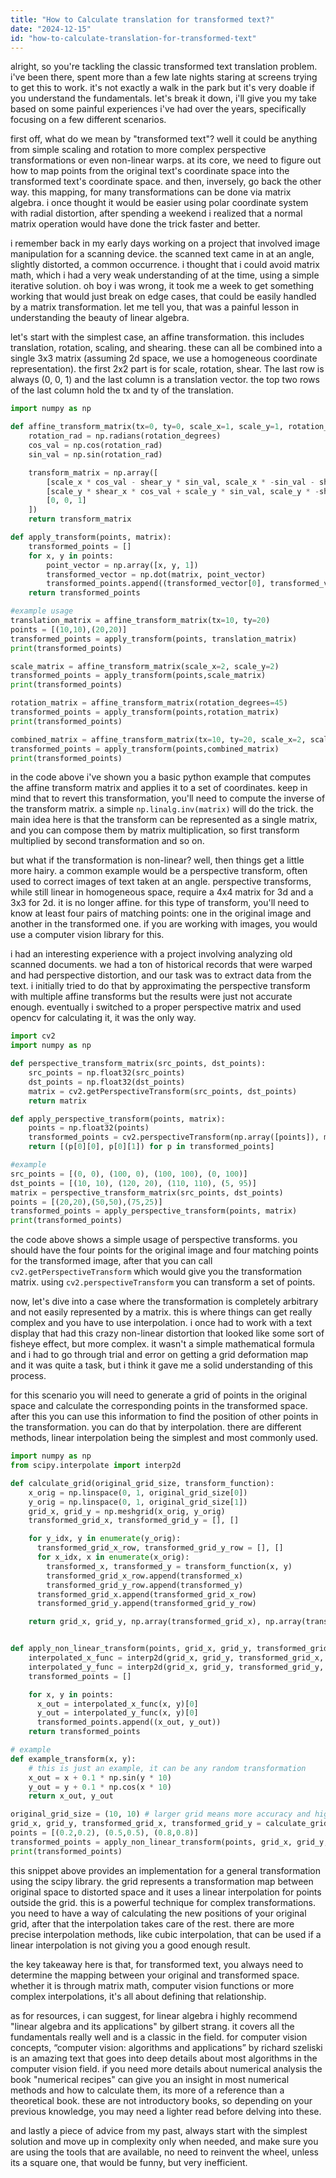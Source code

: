 ```yaml
---
title: "How to Calculate translation for transformed text?"
date: "2024-12-15"
id: "how-to-calculate-translation-for-transformed-text"
---
```


alright, so you're tackling the classic transformed text translation problem. i've been there, spent more than a few late nights staring at screens trying to get this to work. it's not exactly a walk in the park but it's very doable if you understand the fundamentals. let's break it down, i'll give you my take based on some painful experiences i've had over the years, specifically focusing on a few different scenarios.

first off, what do we mean by "transformed text"? well it could be anything from simple scaling and rotation to more complex perspective transformations or even non-linear warps. at its core, we need to figure out how to map points from the original text's coordinate space into the transformed text's coordinate space. and then, inversely, go back the other way. this mapping, for many transformations can be done via matrix algebra. i once thought it would be easier using polar coordinate system with radial distortion, after spending a weekend i realized that a normal matrix operation would have done the trick faster and better.

i remember back in my early days working on a project that involved image manipulation for a scanning device. the scanned text came in at an angle, slightly distorted, a common occurrence. i thought that i could avoid matrix math, which i had a very weak understanding of at the time, using a simple iterative solution. oh boy i was wrong, it took me a week to get something working that would just break on edge cases, that could be easily handled by a matrix transformation. let me tell you, that was a painful lesson in understanding the beauty of linear algebra.

let's start with the simplest case, an affine transformation. this includes translation, rotation, scaling, and shearing. these can all be combined into a single 3x3 matrix (assuming 2d space, we use a homogeneous coordinate representation). the first 2x2 part is for scale, rotation, shear. The last row is always (0, 0, 1) and the last column is a translation vector. the top two rows of the last column hold the tx and ty of the translation.

```python
import numpy as np

def affine_transform_matrix(tx=0, ty=0, scale_x=1, scale_y=1, rotation_degrees=0, shear_x=0, shear_y=0):
    rotation_rad = np.radians(rotation_degrees)
    cos_val = np.cos(rotation_rad)
    sin_val = np.sin(rotation_rad)

    transform_matrix = np.array([
        [scale_x * cos_val - shear_y * sin_val, scale_x * -sin_val - shear_y * cos_val, tx],
        [scale_y * shear_x * cos_val + scale_y * sin_val, scale_y * -shear_x * sin_val + scale_y * cos_val, ty],
        [0, 0, 1]
    ])
    return transform_matrix

def apply_transform(points, matrix):
    transformed_points = []
    for x, y in points:
        point_vector = np.array([x, y, 1])
        transformed_vector = np.dot(matrix, point_vector)
        transformed_points.append((transformed_vector[0], transformed_vector[1]))
    return transformed_points

#example usage
translation_matrix = affine_transform_matrix(tx=10, ty=20)
points = [(10,10),(20,20)]
transformed_points = apply_transform(points, translation_matrix)
print(transformed_points)

scale_matrix = affine_transform_matrix(scale_x=2, scale_y=2)
transformed_points = apply_transform(points,scale_matrix)
print(transformed_points)

rotation_matrix = affine_transform_matrix(rotation_degrees=45)
transformed_points = apply_transform(points,rotation_matrix)
print(transformed_points)

combined_matrix = affine_transform_matrix(tx=10, ty=20, scale_x=2, scale_y=2, rotation_degrees=45, shear_x=0.5, shear_y=0.2)
transformed_points = apply_transform(points,combined_matrix)
print(transformed_points)
```

in the code above i've shown you a basic python example that computes the affine transform matrix and applies it to a set of coordinates. keep in mind that to revert this transformation, you'll need to compute the inverse of the transform matrix. a simple `np.linalg.inv(matrix)` will do the trick. the main idea here is that the transform can be represented as a single matrix, and you can compose them by matrix multiplication, so first transform multiplied by second transformation and so on.

but what if the transformation is non-linear? well, then things get a little more hairy. a common example would be a perspective transform, often used to correct images of text taken at an angle. perspective transforms, while still linear in homogeneous space, require a 4x4 matrix for 3d and a 3x3 for 2d. it is no longer affine. for this type of transform, you'll need to know at least four pairs of matching points: one in the original image and another in the transformed one. if you are working with images, you would use a computer vision library for this.

i had an interesting experience with a project involving analyzing old scanned documents. we had a ton of historical records that were warped and had perspective distortion, and our task was to extract data from the text. i initially tried to do that by approximating the perspective transform with multiple affine transforms but the results were just not accurate enough. eventually i switched to a proper perspective matrix and used opencv for calculating it, it was the only way.

```python
import cv2
import numpy as np

def perspective_transform_matrix(src_points, dst_points):
    src_points = np.float32(src_points)
    dst_points = np.float32(dst_points)
    matrix = cv2.getPerspectiveTransform(src_points, dst_points)
    return matrix

def apply_perspective_transform(points, matrix):
    points = np.float32(points)
    transformed_points = cv2.perspectiveTransform(np.array([points]), matrix)
    return [(p[0][0], p[0][1]) for p in transformed_points]

#example
src_points = [(0, 0), (100, 0), (100, 100), (0, 100)]
dst_points = [(10, 10), (120, 20), (110, 110), (5, 95)]
matrix = perspective_transform_matrix(src_points, dst_points)
points = [(20,20),(50,50),(75,25)]
transformed_points = apply_perspective_transform(points, matrix)
print(transformed_points)

```
the code above shows a simple usage of perspective transforms. you should have the four points for the original image and four matching points for the transformed image, after that you can call `cv2.getPerspectiveTransform` which would give you the transformation matrix. using `cv2.perspectiveTransform` you can transform a set of points.

now, let's dive into a case where the transformation is completely arbitrary and not easily represented by a matrix. this is where things can get really complex and you have to use interpolation. i once had to work with a text display that had this crazy non-linear distortion that looked like some sort of fisheye effect, but more complex. it wasn't a simple mathematical formula and i had to go through trial and error on getting a grid deformation map and it was quite a task, but i think it gave me a solid understanding of this process.

for this scenario you will need to generate a grid of points in the original space and calculate the corresponding points in the transformed space. after this you can use this information to find the position of other points in the transformation. you can do that by interpolation. there are different methods, linear interpolation being the simplest and most commonly used.

```python
import numpy as np
from scipy.interpolate import interp2d

def calculate_grid(original_grid_size, transform_function):
    x_orig = np.linspace(0, 1, original_grid_size[0])
    y_orig = np.linspace(0, 1, original_grid_size[1])
    grid_x, grid_y = np.meshgrid(x_orig, y_orig)
    transformed_grid_x, transformed_grid_y = [], []

    for y_idx, y in enumerate(y_orig):
      transformed_grid_x_row, transformed_grid_y_row = [], []
      for x_idx, x in enumerate(x_orig):
        transformed_x, transformed_y = transform_function(x, y)
        transformed_grid_x_row.append(transformed_x)
        transformed_grid_y_row.append(transformed_y)
      transformed_grid_x.append(transformed_grid_x_row)
      transformed_grid_y.append(transformed_grid_y_row)

    return grid_x, grid_y, np.array(transformed_grid_x), np.array(transformed_grid_y)


def apply_non_linear_transform(points, grid_x, grid_y, transformed_grid_x, transformed_grid_y):
    interpolated_x_func = interp2d(grid_x, grid_y, transformed_grid_x, kind='linear')
    interpolated_y_func = interp2d(grid_x, grid_y, transformed_grid_y, kind='linear')
    transformed_points = []

    for x, y in points:
      x_out = interpolated_x_func(x, y)[0]
      y_out = interpolated_y_func(x, y)[0]
      transformed_points.append((x_out, y_out))
    return transformed_points

# example
def example_transform(x, y):
    # this is just an example, it can be any random transformation
    x_out = x + 0.1 * np.sin(y * 10)
    y_out = y + 0.1 * np.cos(x * 10)
    return x_out, y_out

original_grid_size = (10, 10) # larger grid means more accuracy and higher cost
grid_x, grid_y, transformed_grid_x, transformed_grid_y = calculate_grid(original_grid_size, example_transform)
points = [(0.2,0.2), (0.5,0.5), (0.8,0.8)]
transformed_points = apply_non_linear_transform(points, grid_x, grid_y, transformed_grid_x, transformed_grid_y)
print(transformed_points)

```

this snippet above provides an implementation for a general transformation using the scipy library. the grid represents a transformation map between original space to distorted space and it uses a linear interpolation for points outside the grid. this is a powerful technique for complex transformations. you need to have a way of calculating the new positions of your original grid, after that the interpolation takes care of the rest. there are more precise interpolation methods, like cubic interpolation, that can be used if a linear interpolation is not giving you a good enough result.

the key takeaway here is that, for transformed text, you always need to determine the mapping between your original and transformed space. whether it is through matrix math, computer vision functions or more complex interpolations, it's all about defining that relationship.

as for resources, i can suggest, for linear algebra i highly recommend "linear algebra and its applications" by gilbert strang. it covers all the fundamentals really well and is a classic in the field. for computer vision concepts, “computer vision: algorithms and applications” by richard szeliski is an amazing text that goes into deep details about most algorithms in the computer vision field. if you need more details about numerical analysis the book "numerical recipes" can give you an insight in most numerical methods and how to calculate them, its more of a reference than a theoretical book. these are not introductory books, so depending on your previous knowledge, you may need a lighter read before delving into these.

and lastly a piece of advice from my past, always start with the simplest solution and move up in complexity only when needed, and make sure you are using the tools that are available, no need to reinvent the wheel, unless its a square one, that would be funny, but very inefficient.
